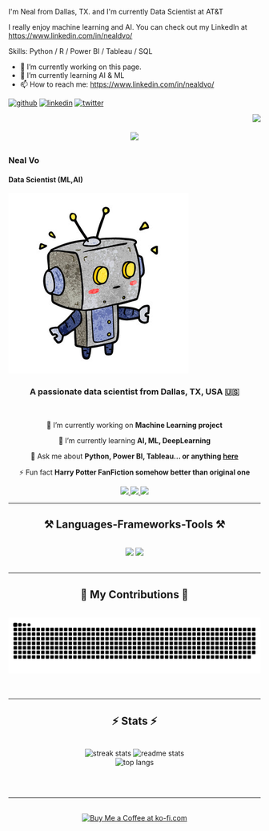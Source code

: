




I'm Neal from Dallas, TX. and I'm currently Data Scientist at AT&T 

I really enjoy machine learning and AI. You can check out my Linkedln at https://www.linkedin.com/in/nealdvo/

Skills: Python / R / Power BI / Tableau / SQL

- 🔭 I’m currently working on this page. 
- 🌱 I’m currently learning AI & ML 
- 📫 How to reach me: https://www.linkedin.com/in/nealdvo/ 


[<img src='https://cdn.jsdelivr.net/npm/simple-icons@v4.0.0/icons/github.svg' alt='github' height='40'>](https://github.com/nealvo)  [<img src='https://cdn.jsdelivr.net/npm/simple-icons@v4.0.0/icons/linkedin.svg' alt='linkedin' height='40'>](https://www.linkedin.com/in/nealdvo/)  [<img src='https://cdn.jsdelivr.net/npm/simple-icons@v4.0.0/icons/twitter.svg' alt='twitter' height='40'>](https://twitter.com/DuyVo1330075)

<img align="right" src="https://visitor-badge.laobi.icu/badge?page_id=nealvo.nealvo" />

<h1 align="center">
    <img src="https://readme-typing-svg.herokuapp.com/?font=Righteous&size=35&center=true&vCenter=true&width=500&height=70&duration=4000&lines=Hi+There!+👋;+I'm+Neal+Vo!;" />
</h1>

### Neal Vo
#### Data Scientist (ML,AI)
![Data Scientist (ML,AI)](https://github.com/nealvo/nealvo/blob/main/360_F_186820934_OJB7mPlfv4uP4k9D1Emsd5KqU7g1Slxg.jpg)

<h3 align="center">A passionate data scientist from Dallas, TX, USA 🇺🇸</h3>

<br/>

<div align="center">
 
 🔭 I’m currently working on **Machine Learning project**
 
 🌱 I’m currently learning **AI, ML, DeepLearning**

💬 Ask me about **Python, Power BI, Tableau... or anything [here](https://github.com/nealvo/nealvo/issues)**

⚡ Fun fact **Harry Potter FanFiction somehow better than original one**

 </div>
 
<div align="center"> 
  <a href="mailto:deneovo1993@gmail.com">
    <img src="https://img.shields.io/badge/Gmail-333333?style=for-the-badge&logo=gmail&logoColor=red" />
  </a>
  <a href="https://www.linkedin.com/in/nealdvo" target="_blank">
    <img src="https://img.shields.io/badge/LinkedIn-0077B5?style=for-the-badge&logo=linkedin&logoColor=white" target="_blank" />
  </a>
  <a href="https://nealvo.github.io" target="_blank">
     <img src="https://img.shields.io/badge/Portfolio-FF5722?style=for-the-badge&logo=todoist&logoColor=white" target="_blank" /> <!-- sqlite, safari, google-chrome are other good icon options -->
  </a>
</div>

 <hr/>
 
<h2 align="center">⚒️ Languages-Frameworks-Tools ⚒️</h2>
<br/>
<div align="center">
    <img src="https://skillicons.dev/icons?i=react,bootstrap,mui,html,css,vscode,github,figma,tailwind,git,r" />
    <img src="https://skillicons.dev/icons?i=nodejs,python,javascript,typescript,express,firebase,mongodb,c,java,nextjs,mysql,flask" /><br>
</div>

<br/>
<hr/>

<div align="center">
  <h2>🐍 My Contributions 🐍</h2>
  <br>
  <img alt="Snake Eating My Contributions" src="https://raw.githubusercontent.com/nealvo/nealvo/output/github-contribution-grid-snake.svg" />
  <br/><br/><br/>
</div>

<hr/>

<h2 align="center">⚡ Stats ⚡</h2>
<br>
<div align=center>
  <img width=390 src="https://github-readme-streak-stats-salesp07.vercel.app/?user=nealvo&count_private=true&theme=react&border_radius=10" alt="streak stats"/>
  <img width=390 src="https://github-readme-stats-salesp07.vercel.app/api?username=nealvo&count_private=true&show_icons=true&theme=react&rank_icon=github&border_radius=10" alt="readme stats" />
  <br/>
  <img width=325 align="center" src="https://github-readme-stats-salesp07.vercel.app/api/top-langs/?username=nealvo&hide=HTML&langs_count=8&layout=compact&theme=react&border_radius=10&size_weight=0.5&count_weight=0.5&exclude_repo=github-readme-stats" alt="top langs" />
</div>

<br/><br/>

<hr/>

<br/>

<div align="center">
<a href='https://ko-fi.com/V7V4RAK9C' target='_blank'><img height='64' style='border:0px;height:64px;' src='https://storage.ko-fi.com/cdn/kofi1.png?v=3' border='0' alt='Buy Me a Coffee at ko-fi.com' /></a>
</div>

<br/>    
